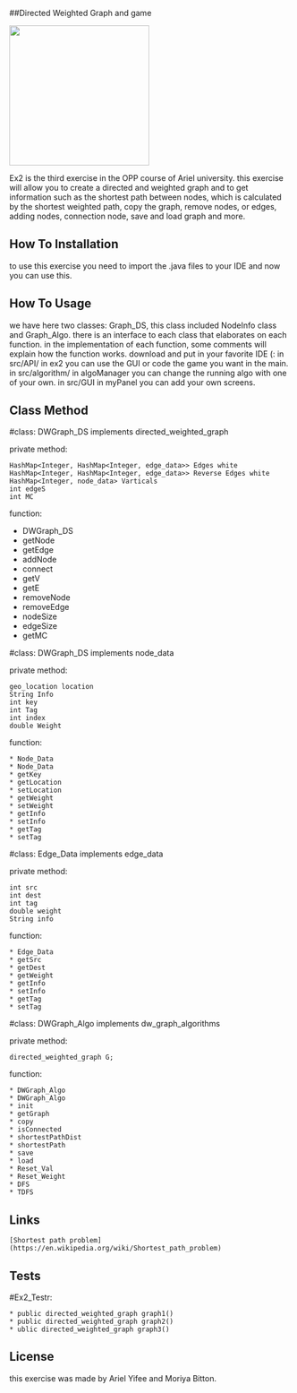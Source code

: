 ##Directed Weighted Graph and game

<img src="C:\Users\moria\Desktop" width="250">

Ex2 is the third exercise in the OPP course of Ariel university.
this exercise will allow you to create a directed and weighted graph and to get information such as the shortest path between nodes, 
which is calculated by the shortest weighted path, copy the graph, remove nodes, or edges, adding nodes, connection node, save and load graph and more.

## How To Installation

to use this exercise you need to import the .java files to your IDE and now you can use this.

## How To Usage

we have here two classes: Graph_DS, this class included NodeInfo class and Graph_Algo. there is an interface to each class that elaborates on each function.
in the implementation of each function, some comments will explain how the function works.
download and put in your favorite IDE (:
in src/API/ in ex2 you can use the GUI or code the game you want in the main.
in src/algorithm/ in algoManager you can change the running algo with one of your own.
in src/GUI in myPanel you can add your own screens.

## Class Method

#class: DWGraph_DS
implements directed_weighted_graph 

private method: 

    HashMap<Integer, HashMap<Integer, edge_data>> Edges white
    HashMap<Integer, HashMap<Integer, edge_data>> Reverse Edges white 
    HashMap<Integer, node_data> Varticals 
    int edgeS
    int MC
	
function:

  * DWGraph_DS
  * getNode
  * getEdge
  * addNode
  * connect
  * getV
  * getE
  * removeNode
  * removeEdge
  * nodeSize
  * edgeSize
  * getMC
    
#class: DWGraph_DS
implements node_data

private method:

    geo_location location
    String Info
    int key 
	int Tag
	int index
    double Weight
    

function:

    * Node_Data
    * Node_Data
	* getKey
    * getLocation
	* setLocation
	* getWeight
	* setWeight
	* getInfo
	* setInfo
	* getTag
	* setTag
	
#class: Edge_Data
implements edge_data

private method:

    int src
    int dest
    int tag
	double weight
    String info 
	
function:

    * Edge_Data
	* getSrc
	* getDest
	* getWeight
	* getInfo
	* setInfo
	* getTag
	* setTag
   
#class: DWGraph_Algo 
implements dw_graph_algorithms 

private method:

    directed_weighted_graph G;
	
function: 

    * DWGraph_Algo
    * DWGraph_Algo
	* init
	* getGraph
	* copy
	* isConnected
	* shortestPathDist
	* shortestPath
    * save
	* load
	* Reset_Val 
	* Reset_Weight 
	* DFS 
	* TDFS
	
## Links
	
	[Shortest path problem](https://en.wikipedia.org/wiki/Shortest_path_problem)
	
## Tests 

#Ex2_Testr:

    * public directed_weighted_graph graph1()
	* public directed_weighted_graph graph2()
	* ublic directed_weighted_graph graph3()

## License

this exercise was made by Ariel Yifee and Moriya Bitton.

